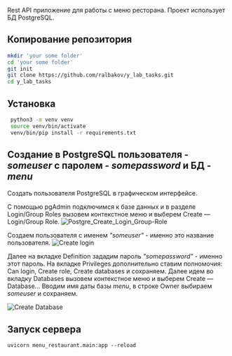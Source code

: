Rest API приложение для работы с меню ресторана. Проект использует БД PostgreSQL.

## Копирование репозитория
```bash
mkdir 'your some folder'
cd 'your some folder'
git init
git clone https://github.com/ralbakov/y_lab_tasks.git
cd y_lab_tasks
```
## Установка
```bash
 python3 -m venv venv
 source venv/bin/activate
 venv/bin/pip install -r requirements.txt 
```
## Создание в PostgreSQL пользователя - _someuser_ c паролем - _somepassword_ и БД - _menu_
Создать пользователя PostgreSQL в графическом интерфейсе.

С помощью pgAdmin подключимся к базе данных и в разделе Login/Group Roles вызовем контекстное меню и выберем Create — Login/Group Role.
![Postgre_Create_Login_Group-Role](https://github.com/ralbakov/y_lab_tasks/blob/main/Postgre_Create_Login_Group-Role.png?raw=true)

Создаем пользователя с именем _"someuser"_ - именно это название пользователя.
![Create login](https://github.com/ralbakov/y_lab_tasks/blob/main/Create_login.png?raw=true)

Далее на вкладке Definition зададим пароль _"somepassword"_ - именно этот пароль.
На вкладке Privileges дополнительно ставим полномочия: Can login, Create role, Create databases и сохраняем.
Далее идем во вкладку Databases вызовем контекстное меню и выберем Create — Database...
Вводим имя даты базы _menu_, в строке Owner выбираем _someuser_ и сохраняем.

![Create Database](https://github.com/ralbakov/y_lab_tasks/blob/main/Create_database.png?raw=true)


## Запуск сервера
```
uvicorn menu_restaurant.main:app --reload
```
